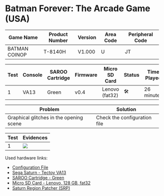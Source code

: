 # Batman Forever: The Arcade Game (USA)

| Game Name     | Product Number | Version | Area Code | Peripheral Code |
| ------------- | -------------- | ------- | --------- | --------------- |
| BATMAN COINOP | T-8140H        | V1.000  | U         | JT              |

| Test | Console | SAROO Cartridge | Firmware | Micro SD Card  | Status              | Time Played |
| ---- | ------- | --------------- | -------- | -------------- | ------------------- | ----------- |
| 1    | VA13    | Green           | v0.4     | Lenovo (fat32) | :hammer_and_wrench: | 26 minutes  |

| Problem                                 | Solution                     |
| --------------------------------------- | ---------------------------- |
| Graphical glitches in the opening scene | Check the configuration file |

| Test | Evidences                                                                                        |
| ---- | ------------------------------------------------------------------------------------------------ |
| 1    | [![](https://img.youtube.com/vi/er04oyAxO3M/0.jpg)](https://www.youtube.com/watch?v=er04oyAxO3M) |

Used hardware links:

- [Configuration File](https://github.com/williamdsw/saroo-configuration-list/blob/master/Regions/Retails/USA/T-8140H/README.md)
- [Sega Saturn - Tectoy VA13](../../../../Info/Consoles/VA13/README.md)
- [SAROO Cartridge - Green](../../../../Info/Cartridges/RetroGameParadiseStore/1.32F/README.md)
- [Micro SD Card - Lenovo, 128 GB, fat32](../../../../Info/SdCards/Lenovo/128GB/fat32/README.md)
- [Saturn Region Patcher (SRP)](https://segaxtreme.net/resources/saturn-region-patcher.81/download)
